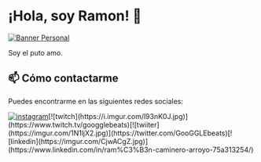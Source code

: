 # ¡Hola, soy Ramon! 👋

[![Banner Personal](https://i.imgur.com/Iz8L0TJ.png)](https://github.com/Rmaon)

Soy el puto amo.

## 📫 Cómo contactarme

Puedes encontrarme en las siguientes redes sociales:

[![instagram](https://i.imgur.com/IZdNRGP.jpg)](https://www.instagram.com/rmn666_)[![twitch](https://i.imgur.com/l93nK0J.jpg)](https://www.twitch.tv/googglebeats)[![twiiter](https://imgur.com/1N1ljX2.jpg)](https://twitter.com/GooGGLEbeats)[![linkedin](https://imgur.com/CjwACgZ.jpg)](https://www.linkedin.com/in/ram%C3%B3n-caminero-arroyo-75a313254/)
